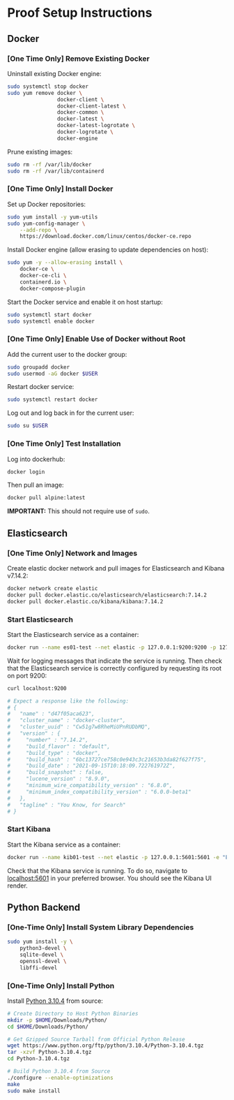 # Proof Setup Instructions

## Docker

### [One Time Only] Remove Existing Docker

Uninstall existing Docker engine:

```bash
sudo systemctl stop docker
sudo yum remove docker \
                docker-client \
                docker-client-latest \
                docker-common \
                docker-latest \
                docker-latest-logrotate \
                docker-logrotate \
                docker-engine
```

Prune existing images:

```bash
sudo rm -rf /var/lib/docker
sudo rm -rf /var/lib/containerd
```

### [One Time Only] Install Docker

Set up Docker repositories:

```bash
sudo yum install -y yum-utils
sudo yum-config-manager \
    --add-repo \
    https://download.docker.com/linux/centos/docker-ce.repo
```

Install Docker engine (allow erasing to update dependencies on host):

```bash
sudo yum -y --allow-erasing install \
    docker-ce \
    docker-ce-cli \
    containerd.io \
    docker-compose-plugin
```

Start the Docker service and enable it on host startup:

```bash
sudo systemctl start docker
sudo systemctl enable docker
```

### [One Time Only] Enable Use of Docker without Root

Add the current user to the docker group:

```bash
sudo groupadd docker
sudo usermod -aG docker $USER
```

Restart docker service:

```bash
sudo systemctl restart docker
```

Log out and log back in for the current user:

```bash
sudo su $USER
```

### [One Time Only] Test Installation

Log into dockerhub:

```bash
docker login
```

Then pull an image:

```bash
docker pull alpine:latest
```

**IMPORTANT:** This should not require use of `sudo`.


## Elasticsearch 

### [One Time Only] Network and Images

Create elastic docker network and pull images for Elasticsearch and Kibana v7.14.2:

```bash
docker network create elastic
docker pull docker.elastic.co/elasticsearch/elasticsearch:7.14.2
docker pull docker.elastic.co/kibana/kibana:7.14.2
```

### Start Elasticsearch

Start the Elasticsearch service as a container:

```bash
docker run --name es01-test --net elastic -p 127.0.0.1:9200:9200 -p 127.0.0.1:9300:9300 -e "discovery.type=single-node" docker.elastic.co/elasticsearch/elasticsearch:7.14.2
```

Wait for logging messages that indicate the service is running. Then check that the 
Elasticsearch service is correctly configured by requesting its root on port 9200:

```bash
curl localhost:9200

# Expect a response like the following:
# {
#   "name" : "d47f05aca623",
#   "cluster_name" : "docker-cluster",
#   "cluster_uuid" : "Cw51g7w8RheMiUPnRUDbMQ",
#   "version" : {
#     "number" : "7.14.2",
#     "build_flavor" : "default",
#     "build_type" : "docker",
#     "build_hash" : "6bc13727ce758c0e943c3c21653b3da82f627f75",
#     "build_date" : "2021-09-15T10:18:09.722761972Z",
#     "build_snapshot" : false,
#     "lucene_version" : "8.9.0",
#     "minimum_wire_compatibility_version" : "6.8.0",
#     "minimum_index_compatibility_version" : "6.0.0-beta1"
#   },
#   "tagline" : "You Know, for Search"
# }
```

### Start Kibana

Start the Kibana service as a container:

```bash
docker run --name kib01-test --net elastic -p 127.0.0.1:5601:5601 -e "ELASTICSEARCH_HOSTS=http://es01-test:9200" docker.elastic.co/kibana/kibana:7.14.2
```

Check that the Kibana service is running. To do so, navigate to
[localhost:5601](localhost:5601) in your preferred browser. You should see the Kibana
UI render.


## Python Backend

### [One-Time Only] Install System Library Dependencies

```bash
sudo yum install -y \
    python3-devel \
    sqlite-devel \
    openssl-devel \
    libffi-devel
```

### [One-Time Only] Install Python

Install [Python 3.10.4](https://www.python.org/downloads/release/python-3104/) from source:

```bash
# Create Directory to Host Python Binaries
mkdir -p $HOME/Downloads/Python/
cd $HOME/Downloads/Python/

# Get Gzipped Source Tarball from Official Python Release
wget https://www.python.org/ftp/python/3.10.4/Python-3.10.4.tgz
tar -xzvf Python-3.10.4.tgz
cd Python-3.10.4.tgz

# Build Python 3.10.4 from Source
./configure --enable-optimizations
make
sudo make install
```
